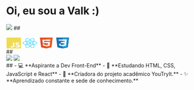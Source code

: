 # Oi, eu sou a Valk :) 
<div>
  <img height="180em" src="https://github-readme-stats.vercel.app/api?username=senabytes&show_icons=true&hide=contribs,prs&cache_seconds=86400&theme=midnight-purple"
</div>
##

  <div style="display: inline_block"><br>
  <img align="center" alt="Valk-Js" height="30" width="40" src="https://raw.githubusercontent.com/devicons/devicon/master/icons/javascript/javascript-plain.svg">
  <img align="center" alt="Valk-React" height="30" width="40" src="https://raw.githubusercontent.com/devicons/devicon/master/icons/react/react-original.svg">
  <img align="center" alt="Valk-HTML" height="30" width="40" src="https://raw.githubusercontent.com/devicons/devicon/master/icons/html5/html5-original.svg">
  <img align="center" alt="Valk-CSS" height="30" width="40" src="https://raw.githubusercontent.com/devicons/devicon/master/icons/css3/css3-original.svg">
</div>
##
 
<div>
   <a href = "mailto:valkiriasenas@gmail.com"><img src="https://img.shields.io/badge/-Gmail-%23333?style=for-the-badge&logo=gmail&logoColor=white" target="_blank"></a>
  <a href="https://www.linkedin.com/in/valkiriadesenas/" target="_blank"><img src="https://img.shields.io/badge/-LinkedIn-%230077B5?style=for-the-badge&logo=linkedin&logoColor=white" target="_blank"></a> 
</div>
##
- 💻 **Aspirante a Dev Front-End**
- 🌱 **Estudando HTML, CSS, JavaScript e React** 
- 🚀 **Criadora do projeto acadêmico YouTryIt.**
- ✨ **Aprendizado constante e sede de conhecimento.**




